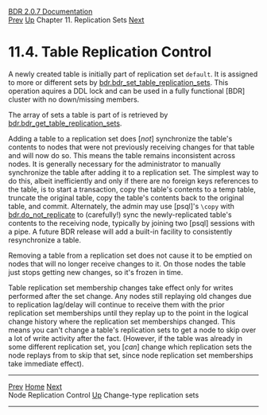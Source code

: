   [BDR 2.0.7 Documentation](README.md)                                                                                                                       
  [Prev](replication-sets-nodes.md "Node Replication Control")   [Up](replication-sets.md)    Chapter 11. Replication Sets    [Next](replication-sets-changetype.md "Change-type replication sets")  


# 11.4. Table Replication Control

A newly created table is initially part of replication set
`default`. It is assigned to more or different sets by
[bdr.bdr_set_table_replication_sets](functions-replication-sets.md#FUNCTION-BDR-SET-TABLE-REPLICATION-SETS).
This operation aquires a DDL lock and can be used in a fully functional
[BDR] cluster with no down/missing members.

The array of sets a table is part of is retrieved by
[bdr.bdr_get_table_replication_sets](functions-replication-sets.md#FUNCTION-BDR-GET-TABLE-REPLICATION-SETS).

Adding a table to a replication set does [*not*] synchronize
the table\'s contents to nodes that were not previously receiving
changes for that table and will now do so. This means the table remains
inconsistent across nodes. It is generally necessary for the
administrator to manually synchronize the table after adding it to a
replication set. The simplest way to do this, albeit inefficiently and
only if there are no foreign keys references to the table, is to start a
transaction, copy the table\'s contents to a temp table, truncate the
original table, copy the table\'s contents back to the original table,
and commit. Alternately, the admin may use [psql]\'s
`\copy` with
[bdr.do_not_replicate](bdr-configuration-variables.md#GUC-BDR-DO-NOT-REPLICATE)
to (carefully!) sync the newly-replicated table\'s contents to the
receiving node, typically by joining two [psql] sessions
with a pipe. A future BDR release will add a built-in facility to
consistently resynchronize a table.

Removing a table from a replication set does not cause it to be emptied
on nodes that will no longer receive changes to it. On those nodes the
table just stops getting new changes, so it\'s frozen in time.

Table replication set membership changes take effect only for writes
performed after the set change. Any nodes still replaying old changes
due to replication lag/delay will continue to receive them with the
prior replication set memberships until they replay up to the point in
the logical change history where the replication set memberships
changed. This means you can\'t change a table\'s replication sets to get
a node to skip over a lot of write activity after the fact. (However, if
the table was already in some different replication set, you
[*can*] change which replication sets the node replays from
to skip that set, since node replication set memberships take immediate
effect).



  ---------------------------------------------------- -------------------------------------------- ---------------------------------------------------------
  [Prev](replication-sets-nodes.md)        [Home](README.md)         [Next](replication-sets-changetype.md)  
  Node Replication Control                              [Up](replication-sets.md)                               Change-type replication sets
  ---------------------------------------------------- -------------------------------------------- ---------------------------------------------------------
